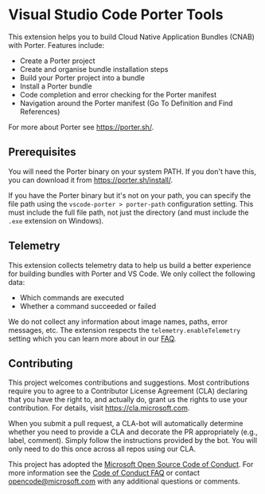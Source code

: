 # Visual Studio Code Porter Tools

This extension helps you to build Cloud Native Application Bundles (CNAB) with Porter.  Features
include:

* Create a Porter project
* Create and organise bundle installation steps
* Build your Porter project into a bundle
* Install a Porter bundle
* Code completion and error checking for the Porter manifest
* Navigation around the Porter manifest (Go To Definition and Find References)

For more about Porter see https://porter.sh/.

## Prerequisites

You will need the Porter binary on your system PATH.  If you don't have this, you can download
it from https://porter.sh/install/.

If you have the Porter binary but it's not on your path, you can specify the file path
using the `vscode-porter > porter-path` configuration setting.  This must include the
full file path, not just the directory (and must include the `.exe` extension on Windows).

## Telemetry

This extension collects telemetry data to help us build a better experience for building
bundles with Porter and VS Code. We only collect the following data:

* Which commands are executed
* Whether a command succeeded or failed

We do not collect any information about image names, paths, error messages, etc. The extension respects
the `telemetry.enableTelemetry` setting which you can learn more about in our
[FAQ](https://code.visualstudio.com/docs/supporting/faq#_how-to-disable-telemetry-reporting).

## Contributing

This project welcomes contributions and suggestions.  Most contributions require you to agree to a
Contributor License Agreement (CLA) declaring that you have the right to, and actually do, grant us
the rights to use your contribution. For details, visit https://cla.microsoft.com.

When you submit a pull request, a CLA-bot will automatically determine whether you need to provide
a CLA and decorate the PR appropriately (e.g., label, comment). Simply follow the instructions
provided by the bot. You will only need to do this once across all repos using our CLA.

This project has adopted the [Microsoft Open Source Code of Conduct](https://opensource.microsoft.com/codeofconduct/).
For more information see the [Code of Conduct FAQ](https://opensource.microsoft.com/codeofconduct/faq/) or
contact [opencode@microsoft.com](mailto:opencode@microsoft.com) with any additional questions or comments.
